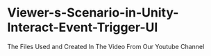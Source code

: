 # Viewer-s-Scenario-in-Unity-Interact-Event-Trigger-UI
The Files Used and Created In The Video From Our Youtube Channel
